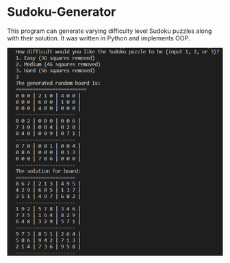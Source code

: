 # Sudoku-Generator
This program can generate varying difficulty level Sudoku puzzles along with their solution. It was written in Python and implements OOP.

![Picture](SudokuExampleTest.png)

